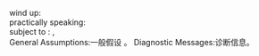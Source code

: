 wind up:    
practically speaking:  
subject to :  ,  
General Assumptions:一般假设 。 
Diagnostic Messages:诊断信息。  